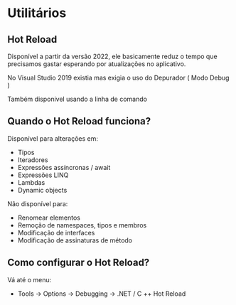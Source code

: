 # Utilitários

## Hot Reload

Disponível a partir da versão 2022, ele basicamente reduz o tempo que precisamos gastar esperando por atualizações no aplicativo. 

No Visual Studio 2019 existia mas exigia o uso do Depurador ( Modo Debug )

Também disponivel usando a linha de comando

## Quando o Hot Reload funciona?

Disponível para alterações em:

- Tipos
- Iteradores
- Expressões assíncronas / await
- Expressões LINQ
- Lambdas
- Dynamic objects
  
Não disponível para:

- Renomear elementos
- Remoção de namespaces, tipos e membros
- Modificação de interfaces
- Modificação de assinaturas de método

## Como configurar o Hot Reload?

Vá até o menu:

- Tools -> Options -> Debugging -> .NET / C ++ Hot Reload